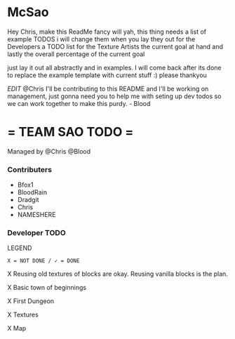 # McSao

Hey Chris, make this ReadMe fancy will yah, this thing needs a list of example TODOS i will change them when you lay they out for the Developers
a TODO list for the Texture Artists
the current goal at hand
and lastly the overall percentage of the current goal

just lay it out all abstractly and in examples. I will come back after its done to replace the example template with current stuff :) please thankyou

*EDIT* @Chris I'll be contributing to this README and I'll be working on management, just gonna need you to help me with seting up dev todos so we can work together to make this purdy. - Blood

# = TEAM SAO TODO =

Managed by @Chris @Blood

### Contributers
* Bfox1
* BloodRain
* Dradgit
* Chris
* NAMESHERE

### Developer TODO

LEGEND
```
X = NOT DONE / ✓ = DONE
```
X Reusing old textures of blocks are okay. Reusing vanilla blocks is the plan.

X Basic town of beginnings

X First Dungeon

X Textures

X Map


